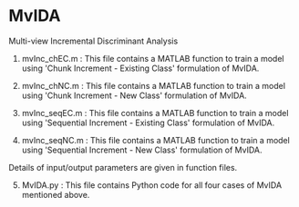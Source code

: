 # MvIDA
Multi-view Incremental Discriminant Analysis

1. mvInc_chEC.m :
This file contains a MATLAB function to train a model using 'Chunk Increment - Existing Class' formulation of MvIDA.

2. mvInc_chNC.m :
This file contains a MATLAB function to train a model using 'Chunk Increment - New Class' formulation of MvIDA.

3. mvInc_seqEC.m :
This file contains a MATLAB function to train a model using 'Sequential Increment - Existing Class' formulation of MvIDA.

4. mvInc_seqNC.m :
This file contains a MATLAB function to train a model using 'Sequential Increment - New Class' formulation of MvIDA.

Details of input/output parameters are given in function files.

5. MvIDA.py :
This file contains Python code for all four cases of MvIDA mentioned above.
